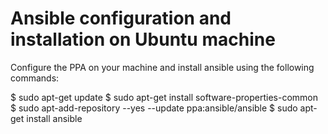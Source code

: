 # Ansible configuration and installation on Ubuntu machine
Configure the PPA on your machine and install ansible using the following commands:

$ sudo apt-get update
$ sudo apt-get install software-properties-common
$ sudo apt-add-repository --yes --update ppa:ansible/ansible
$ sudo apt-get install ansible
